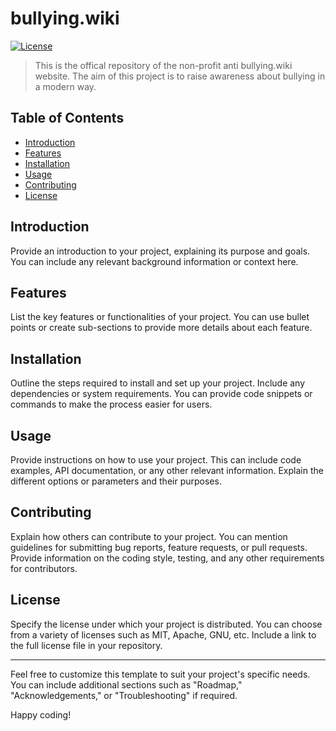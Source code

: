 # bullying.wiki

[![License](https://img.shields.io/badge/license-GPL--3.0-blue)](LICENSE)

> This is the offical repository of the non-profit anti bullying.wiki website. The aim of this project is to raise awareness about bullying in a modern way.

## Table of Contents

- [Introduction](#introduction)
- [Features](#features)
- [Installation](#installation)
- [Usage](#usage)
- [Contributing](#contributing)
- [License](#license)

## Introduction

Provide an introduction to your project, explaining its purpose and goals. You can include any relevant background information or context here.

## Features

List the key features or functionalities of your project. You can use bullet points or create sub-sections to provide more details about each feature.

## Installation

Outline the steps required to install and set up your project. Include any dependencies or system requirements. You can provide code snippets or commands to make the process easier for users.

## Usage

Provide instructions on how to use your project. This can include code examples, API documentation, or any other relevant information. Explain the different options or parameters and their purposes.

## Contributing

Explain how others can contribute to your project. You can mention guidelines for submitting bug reports, feature requests, or pull requests. Provide information on the coding style, testing, and any other requirements for contributors.

## License

Specify the license under which your project is distributed. You can choose from a variety of licenses such as MIT, Apache, GNU, etc. Include a link to the full license file in your repository.

---

Feel free to customize this template to suit your project's specific needs. You can include additional sections such as "Roadmap," "Acknowledgements," or "Troubleshooting" if required.

Happy coding!
